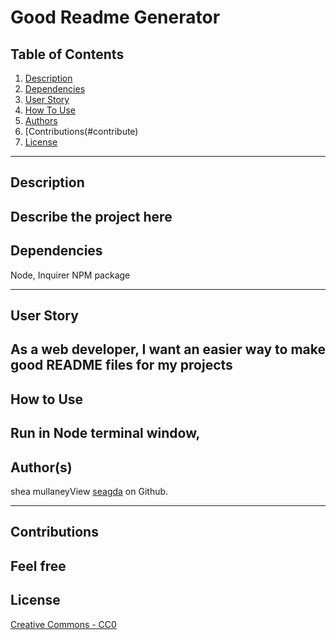 # Good Readme Generator
## Table of Contents
1. [Description](#description)
2. [Dependencies](#depends)
3. [User Story](#userstory)
4. [How To Use](#usage)
5. [Authors](#author)
6. [Contributions(#contribute)
7. [License](#license)

----------------
## Description
Describe the project here
----------------
## Dependencies
Node, Inquirer NPM package

----------------
## User Story
As a web developer, I want an easier way to make good README files for my projects
----------------
## How to Use
Run in Node terminal window, 
----------------
## Author(s)
shea mullaneyView [seagda](https://github.com/seagda) on Github.


----------------
## Contributions
Feel free
----------------
## License
[Creative Commons - CC0](http://creativecommons.org/publicdomain/zero/1.0/)